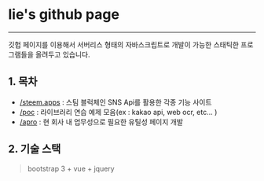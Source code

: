 # lie's github page

<hr />

깃헙 페이지를 이용해서 서버리스 형태의 자바스크립트로 개발이 가능한 스태틱한 프로그램들을 올려두고 있습니다. 

## 1. 목차
  - [/steem.apps](/steem.apps) : 스팀 블럭체인 SNS Api를 활용한 각종 기능 사이트
  - [/poc](/poc) : 라이브러리 연습 예제 모음(ex : kakao api, web ocr, etc... )
  - [/apro](/apro) : 현 회사 내 업무성으로 필요한 유틸성 페이지 개발

## 2. 기술 스택
> bootstrap 3 + vue + jquery
> 
